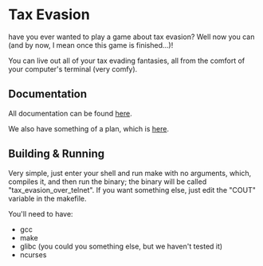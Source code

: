 # Tax Evasion
have you ever wanted to play a game about tax evasion? Well now you can (and by now, I mean once this game is finished...)!

You can live out all of your tax evading fantasies, all from the comfort of your computer's terminal (very comfy).

## Documentation
All documentation can be found [here](./docs.md).

We also have something of a plan, which is [here](./game_notes.md).

## Building & Running
Very simple, just enter your shell and run make with no arguments, which, compiles it, and then run the binary; the binary will be called "tax\_evasion\_over\_telnet". If you want something else, just edit the "COUT" variable in the makefile.

You'll need to have:
- gcc
- make
- glibc (you could you something else, but we haven't tested it)
- ncurses
